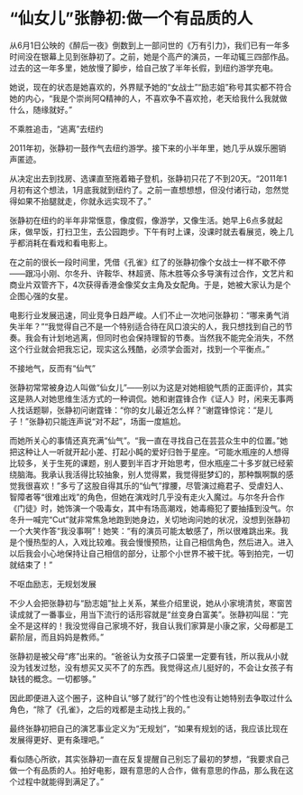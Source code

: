 # “仙女儿”张静初:做一个有品质的人

从6月1日公映的《醉后一夜》倒数到上一部问世的《万有引力》，我们已有一年多时间没在银幕上见到张静初了。之前，她是个高产的演员，一年动辄三四部作品。过去的这一年多里，她放慢了脚步，给自己放了半年长假，到纽约游学充电。

她说，现在的状态是她喜欢的，外界赋予她的“女战士”“励志姐”称号其实都不符合她的内心，“我是个崇尚阿Q精神的人，不喜欢争不喜欢抢，老天给我什么我就做什么，随缘就好。”

不乘胜追击，“逃离”去纽约

2011年初，张静初一鼓作气去纽约游学。接下来的小半年里，她几乎从娱乐圈销声匿迹。

从决定出去到找房、选课直至拖着箱子登机，张静初只花了不到20天。“2011年1月初有这个想法，1月底我就到纽约了。之前一直想想想，但没付诸行动，忽然觉得如果不抬腿就走，你就永远实现不了。”

张静初在纽约的半年非常惬意，像度假，像游学，又像生活。她早上6点多就起床，做早饭，打扫卫生，去公园跑步。下午有时上课，没课时就去看展览，晚上几乎都消耗在看戏和看电影上。

在之前的很长一段时间里，凭借《孔雀》红了的张静初像个女战士一样不歇不停——跟冯小刚、尔冬升、许鞍华、林超贤、陈木胜等众多导演有过合作，文艺片和商业片双管齐下，4次获得香港金像奖女主角及女配角。于是，她被大家认为是个企图心强的女星。

电影行业发展迅速，同业竞争日趋严峻。人们不止一次地问张静初：“哪来勇气消失半年？”“我觉得自己不是一个特别适合待在风口浪尖的人，我只想找到自己的节奏。我会有计划地逃离，但同时也会保持理智的节奏。当然我不能完全消失，不然这个行业就会把我忘记，现实这么残酷，必须学会面对，找到一个平衡点。”

不接地气，反而有“仙气”

张静初常常被身边人叫做“仙女儿”——别以为这是对她相貌气质的正面评价，其实这是熟人对她思维生活方式的一种调侃。她和谢霆锋合作《证人》时，闲来无事两人找话题聊，张静初问谢霆锋：“你的女儿最近怎么样？”谢霆锋惊诧：“是儿子！”张静初只能连声说“对不起”，场面一度尴尬。

而她所关心的事情还真充满“仙气”。“我一直在寻找自己在芸芸众生中的位置。”她把这种让人一听就开起小差、打起小盹的爱好归咎于星座。“可能水瓶座的人想得比较多，关于生死的课题，别人要到半百才开始思考，但水瓶座二十多岁就已经萦绕脑海。我承认我活得比较抽象，别人觉得累，我觉得挺梦幻的，那种飘啊飘的感觉我很喜欢！”多亏了这股自得其乐的“仙气”撑腰，尽管演过瘾君子、受虐妇人、智障者等“很难出戏”的角色，但她在演戏时几乎没有走火入魔过。与尔冬升合作《门徒》时，她饰演一个吸毒女，其中有场高潮戏，她毒瘾犯了要抽搐到没气。尔冬升一喊完“Cut”就非常焦急地跑到她身边，关切地询问她的状况，没想到张静初一个大笑作答“我没事啊”！她笑：“有的演员可能太敏感了，所以很难跳出来。我是个慢热型的人，入戏比较难。我会慢慢预热，让自己相信角色，然后进入。进入以后我会小心地保持让自己相信的部分，让那个小世界不被干扰。等到拍完，一切就结束了！”

不呕血励志，无规划发展

不少人会把张静初与“励志姐”扯上关系，某些介绍里说，她从小家境清贫，寒窗苦读成就了一番事业，用当下流行的话形容就是“丝变身白富美”。张静初叫屈：“完全不是这样的！我没觉得自己家境不好，我自认我们家算是小康之家，父母都是工薪阶层，而且妈妈是教师。”

张静初是被父母“疼”出来的。“爸爸认为女孩子口袋里一定要有钱，所以我从小就没为钱发过愁，没有想买又买不了的东西。我觉得这点儿挺好的，不会让女孩子有缺钱的概念。一切都够。”

因此即便进入这个圈子，这种自认“够了就行”的个性也没有让她特别去争取过什么角色，“除了《孔雀》，之后的戏都是主动找上我的。”

最终张静初把自己的演艺事业定义为“无规划”，“如果有规划的话，我应该比现在发展得更好、更有条理吧。”

看似随心所欲，其实张静初一直在反复提醒自己别忘了最初的梦想，“我要求自己做一个有品质的人。拍好电影，跟有意思的人合作，做有意思的作品，那么我在这个过程中就能得到满足了。”